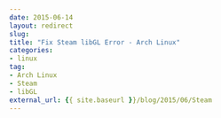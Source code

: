 ```yaml
---
date: 2015-06-14
layout: redirect
slug: 
title: "Fix Steam libGL Error - Arch Linux"
categories:
- linux
tag:
- Arch Linux
- Steam
- libGL
external_url: {{ site.baseurl }}/blog/2015/06/Steam
---
```

